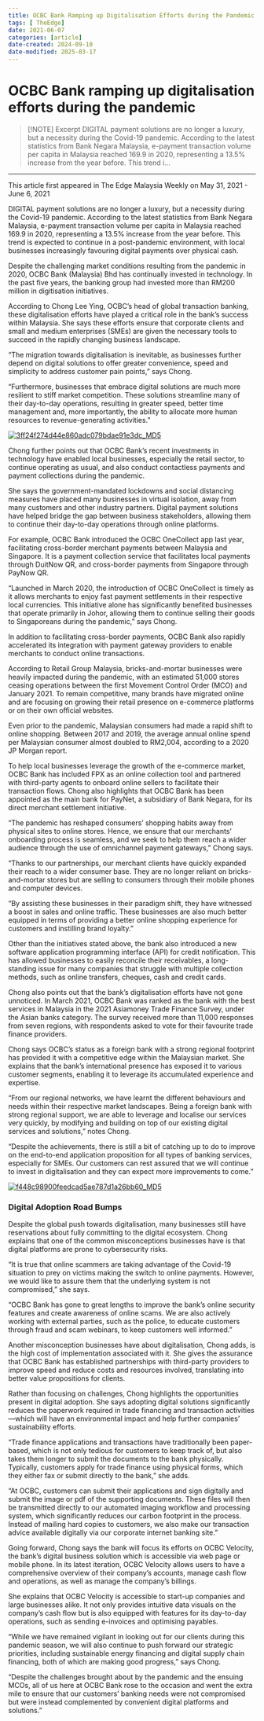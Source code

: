```yaml
---
title: OCBC Bank Ramping up Digitalisation Efforts during the Pandemic
tags: [ TheEdge]
date: 2021-06-07
categories: [article]
date-created: 2024-09-10
date-modified: 2025-03-17
---
```


# OCBC Bank ramping up digitalisation efforts during the pandemic

> [!NOTE] Excerpt
> DIGITAL payment solutions are no longer a luxury, but a necessity during the Covid-19 pandemic. According to the latest statistics from Bank Negara Malaysia, e-payment transaction volume per capita in Malaysia reached 169.9 in 2020, representing a 13.5% increase from the year before. This trend i…

---

This article first appeared in The Edge Malaysia Weekly on May 31, 2021 - June 6, 2021

DIGITAL payment solutions are no longer a luxury, but a necessity during the Covid-19 pandemic. According to the latest statistics from Bank Negara Malaysia, e-payment transaction volume per capita in Malaysia reached 169.9 in 2020, representing a 13.5% increase from the year before. This trend is expected to continue in a post-pandemic environment, with local businesses increasingly favouring digital payments over physical cash.

Despite the challenging market conditions resulting from the pandemic in 2020, OCBC Bank (Malaysia) Bhd has continually invested in technology. In the past five years, the banking group had invested more than RM200 million in digitisation initiatives.

According to Chong Lee Ying, OCBC’s head of global transaction banking, these digitalisation efforts have played a critical role in the bank’s success within Malaysia. She says these efforts ensure that corporate clients and small and medium enterprises (SMEs) are given the necessary tools to succeed in the rapidly changing business landscape.

“The migration towards digitalisation is inevitable, as businesses further depend on digital solutions to offer greater convenience, speed and simplicity to address customer pain points,” says Chong.

“Furthermore, businesses that embrace digital solutions are much more resilient to stiff market competition. These solutions streamline many of their day-to-day operations, resulting in greater speed, better time management and, more importantly, the ability to allocate more human resources to revenue-generating activities.”

[![3ff24f274d44e860adc079bdae91e3dc_MD5](/media/3ff24f274d44e860adc079bdae91e3dc_MD5.jpg)](https://assets.theedgemarkets.com/pictures/ocbc-chong-tem1372_theedgemarkets.jpg)

Chong further points out that OCBC Bank’s recent investments in technology have enabled local businesses, especially the retail sector, to continue operating as usual, and also conduct contactless payments and payment collections during the pandemic.

She says the government-mandated lockdowns and social distancing measures have placed many businesses in virtual isolation, away from many customers and other industry partners. Digital payment solutions have helped bridge the gap between business stakeholders, allowing them to continue their day-to-day operations through online platforms.

For example, OCBC Bank introduced the OCBC OneCollect app last year, facilitating cross-border merchant payments between Malaysia and Singapore. It is a payment collection service that facilitates local payments through DuitNow QR, and cross-border payments from Singapore through PayNow QR.

“Launched in March 2020, the introduction of OCBC OneCollect is timely as it allows merchants to enjoy fast payment settlements in their respective local currencies. This initiative alone has significantly benefited businesses that operate primarily in Johor, allowing them to continue selling their goods to Singaporeans during the pandemic,” says Chong.

In addition to facilitating cross-border payments, OCBC Bank also rapidly accelerated its integration with payment gateway providers to enable merchants to conduct online transactions.

According to Retail Group Malaysia, bricks-and-mortar businesses were heavily impacted during the pandemic, with an estimated 51,000 stores ceasing operations between the first Movement Control Order (MCO) and January 2021. To remain competitive, many brands have migrated online and are focusing on growing their retail presence on e-commerce platforms or on their own official websites.

Even prior to the pandemic, Malaysian consumers had made a rapid shift to online shopping. Between 2017 and 2019, the average annual online spend per Malaysian consumer almost doubled to RM2,004, according to a 2020 JP Morgan report.

To help local businesses leverage the growth of the e-commerce market, OCBC Bank has included FPX as an online collection tool and partnered with third-party agents to onboard online sellers to facilitate their transaction flows. Chong also highlights that OCBC Bank has been appointed as the main bank for PayNet, a subsidiary of Bank Negara, for its direct merchant settlement initiative.

“The pandemic has reshaped consumers’ shopping habits away from physical sites to online stores. Hence, we ensure that our merchants’ onboarding process is seamless, and we seek to help them reach a wider audience through the use of omnichannel payment gateways,” Chong says.

“Thanks to our partnerships, our merchant clients have quickly expanded their reach to a wider consumer base. They are no longer reliant on bricks-and-mortar stores but are selling to consumers through their mobile phones and computer devices.

“By assisting these businesses in their paradigm shift, they have witnessed a boost in sales and online traffic. These businesses are also much better equipped in terms of providing a better online shopping experience for customers and instilling brand loyalty.”

Other than the initiatives stated above, the bank also introduced a new software application programming interface (API) for credit notification. This has allowed businesses to easily reconcile their receivables, a long-standing issue for many companies that struggle with multiple collection methods, such as online transfers, cheques, cash and credit cards.

Chong also points out that the bank’s digitalisation efforts have not gone unnoticed. In March 2021, OCBC Bank was ranked as the bank with the best services in Malaysia in the 2021 Asiamoney Trade Finance Survey, under the Asian banks category. The survey received more than 11,000 responses from seven regions, with respondents asked to vote for their favourite trade finance providers.

Chong says OCBC’s status as a foreign bank with a strong regional footprint has provided it with a competitive edge within the Malaysian market. She explains that the bank’s international presence has exposed it to various customer segments, enabling it to leverage its accumulated experience and expertise.

“From our regional networks, we have learnt the different behaviours and needs within their respective market landscapes. Being a foreign bank with strong regional support, we are able to leverage and localise our services very quickly, by modifying and building on top of our existing digital services and solutions,” notes Chong.

“Despite the achievements, there is still a bit of catching up to do to improve on the end-to-end application proposition for all types of banking services, especially for SMEs. Our customers can rest assured that we will continue to invest in digitalisation and they can expect more improvements to come.”

[![f448c98900feedcad5ae787d1a26bb60_MD5](/media/f448c98900feedcad5ae787d1a26bb60_MD5.jpg)](https://assets.theedgemarkets.com/pictures/ocbc-table-tem1372_theedgemarkets.jpg)

### Digital Adoption Road Bumps

Despite the global push towards digitalisation, many businesses still have reservations about fully committing to the digital ecosystem. Chong explains that one of the common misconceptions businesses have is that digital platforms are prone to cybersecurity risks.

“It is true that online scammers are taking advantage of the Covid-19 situation to prey on victims making the switch to online payments. However, we would like to assure them that the underlying system is not compromised,” she says.

“OCBC Bank has gone to great lengths to improve the bank’s online security features and create awareness of online scams. We are also actively working with external parties, such as the police, to educate customers through fraud and scam webinars, to keep customers well informed.”

Another misconception businesses have about digitalisation, Chong adds, is the high cost of implementation associated with it. She gives the assurance that OCBC Bank has established partnerships with third-party providers to improve speed and reduce costs and resources involved, translating into better value propositions for clients.

Rather than focusing on challenges, Chong highlights the opportunities present in digital adoption. She says adopting digital solutions significantly reduces the paperwork required in trade financing and transaction activities—which will have an environmental impact and help further companies’ sustainability efforts.

“Trade finance applications and transactions have traditionally been paper-based, which is not only tedious for customers to keep track of, but also takes them longer to submit the documents to the bank physically. Typically, customers apply for trade finance using physical forms, which they either fax or submit directly to the bank,” she adds.

“At OCBC, customers can submit their applications and sign digitally and submit the image or pdf of the supporting documents. These files will then be transmitted directly to our automated imaging workflow and processing system, which significantly reduces our carbon footprint in the process. Instead of mailing hard copies to customers, we also make our transaction advice available digitally via our corporate internet banking site.”

Going forward, Chong says the bank will focus its efforts on OCBC Velocity, the bank’s digital business solution which is accessible via web page or mobile phone. In its latest iteration, OCBC Velocity allows users to have a comprehensive overview of their company’s accounts, manage cash flow and operations, as well as manage the company’s billings.

She explains that OCBC Velocity is accessible to start-up companies and large businesses alike. It not only provides intuitive data visuals on the company’s cash flow but is also equipped with features for its day-to-day operations, such as sending e-invoices and optimising payables.

“While we have remained vigilant in looking out for our clients during this pandemic season, we will also continue to push forward our strategic priorities, including sustainable energy financing and digital supply chain financing, both of which are making good progress,” says Chong.

“Despite the challenges brought about by the pandemic and the ensuing MCOs, all of us here at OCBC Bank rose to the occasion and went the extra mile to ensure that our customers’ banking needs were not compromised but were instead complemented by convenient digital platforms and solutions.”
